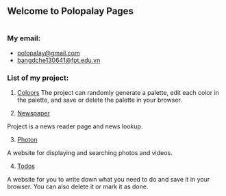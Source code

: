 ## Welcome to Polopalay Pages

```markdown
```
### My email:

- polopalay@gmail.com
- bangdche130641@fpt.edu.vn

### List of my project:

1. [Coloors](https://polopalay.github.io/coloors)
The project can randomly generate a palette, edit each color in the palette,
and save or delete the palette in your browser.

2. [Newspaper](https://polopalay.github.io/newspaper)

Project is a news reader page and news lookup.

3. [Photon](https://polopalay.github.io/photon)

A website for displaying and searching photos and videos.

4. [Todos](https://polopalay.github.io/todos)

A website for you to write down what you need to do and save it in your browser.
You can also delete it or mark it as done.


